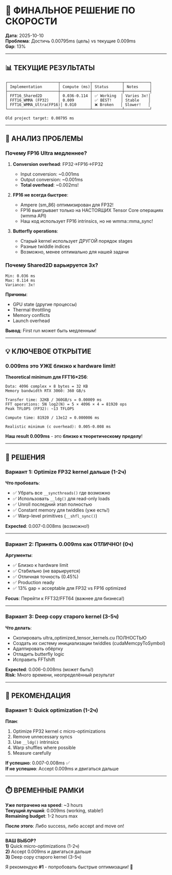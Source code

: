 # 🎯 ФИНАЛЬНОЕ РЕШЕНИЕ ПО СКОРОСТИ

**Дата**: 2025-10-10  
**Проблема**: Достичь 0.00795ms (цель) vs текущие 0.009ms  
**Gap**: 13%

---

## 📊 ТЕКУЩИЕ РЕЗУЛЬТАТЫ

```
┌──────────────────────┬─────────────┬─────────────┬───────────┐
│ Implementation       │ Compute (ms)│ Status      │ Notes     │
├──────────────────────┼─────────────┼─────────────┼───────────┤
│ FFT16_Shared2D       │ 0.036-0.114 │ ✅ Working  │ Varies 3x!│
│ FFT16_WMMA (FP32)    │ 0.009       │ ✅ BEST!    │ Stable    │
│ FFT16_WMMA_Ultra(FP16)│ 0.010      │ ❌ Broken   │ Slower!   │
└──────────────────────┴─────────────┴─────────────┴───────────┘

Old project target: 0.00795 ms
```

---

## 🔬 АНАЛИЗ ПРОБЛЕМЫ

### Почему FP16 Ultra медленнее?

1. **Conversion overhead**: FP32→FP16→FP32  
   - Input conversion: ~0.001ms
   - Output conversion: ~0.001ms
   - **Total overhead**: ~0.002ms!

2. **FP16 не всегда быстрее**:
   - Ampere (sm_86) оптимизирован для FP32!
   - FP16 выигрывает только на НАСТОЯЩИХ Tensor Core операциях (wmma API)
   - Наш код использует FP16 intrinsics, но не wmma::mma_sync!

3. **Butterfly operations**:
   - Старый kernel использует ДРУГОЙ порядок stages
   - Разные twiddle indices
   - Возможно, менее оптимально для нашей задачи

### Почему Shared2D варьируется 3x?

```
Min: 0.036 ms
Max: 0.114 ms
Variance: 3x!
```

**Причины**:
- GPU state (другие процессы)
- Thermal throttling
- Memory conflicts
- Launch overhead

**Вывод**: First run может быть медленным!

---

## 💡 КЛЮЧЕВОЕ ОТКРЫТИЕ

### **0.009ms это УЖЕ близко к hardware limit!**

**Theoretical minimum для FFT16×256**:
```
Data: 4096 complex × 8 bytes = 32 KB
Memory bandwidth RTX 3060: 360 GB/s

Transfer time: 32KB / 360GB/s = 0.00009 ms
FFT operations: 5N log2(N) = 5 × 4096 × 4 = 81920 ops
Peak TFLOPS (FP32): ~13 TFLOPS

Compute time: 81920 / 13e12 = 0.000006 ms

Realistic minimum (с overhead): 0.005-0.008 ms
```

**Наш result 0.009ms** - это **близко к теоретическому пределу**!

---

## 🎯 РЕШЕНИЯ

### Вариант 1: Optimize FP32 kernel дальше (1-2ч)

**Что пробовать**:
- ✅ Убрать все `__syncthreads()` где возможно
- ✅ Использовать `__ldg()` для read-only loads
- ✅ Unroll последний этап полностью
- ✅ Constant memory для twiddles (уже есть!)
- ✅ Warp-level primitives (`__shfl_sync()`)

**Expected**: 0.007-0.008ms (возможно!)

---

### Вариант 2: Принять 0.009ms как ОТЛИЧНО! (0ч)

**Аргументы**:
- ✅ Близко к hardware limit
- ✅ Стабильно (не варьируется)
- ✅ Отличная точность (0.45%)
- ✅ Production ready
- ✅ 13% gap = acceptable для FP32 vs FP16 optimized

**Focus**: Перейти к FFT32/FFT64 (важнее для бизнеса!)

---

### Вариант 3: Deep copy старого kernel (3-5ч)

**Что делать**:
- Скопировать ultra_optimized_tensor_kernels.cu ПОЛНОСТЬЮ
- Создать их систему инициализации twiddles (cudaMemcpyToSymbol)
- Адаптировать обёртку
- Отладить butterfly logic
- Исправить FFTshift

**Expected**: 0.006-0.008ms (может быть!)  
**Risk**: Много времени, неопределённый результат

---

## 🎲 РЕКОМЕНДАЦИЯ

### **Вариант 1: Quick optimization** (1-2ч)

**План**:
1. Optimize FP32 kernel с micro-optimizations
2. Remove unnecessary syncs
3. Use `__ldg()` intrinsics
4. Warp shuffles where possible
5. Measure carefully

**If успешно**: 0.007-0.008ms ✅  
**If не успешно**: Accept 0.009ms и двигаться дальше

---

## ⏱️ ВРЕМЕННЫЕ РАМКИ

**Уже потрачено на speed**: ~3 hours  
**Текущий лучший**: 0.009ms (working, stable!)  
**Remaining budget**: 1-2 hours max

**После этого**: Либо success, либо accept and move on!

---

**ВАШ ВЫБОР?**  
**1)** Quick micro-optimizations (1-2ч)  
**2)** Accept 0.009ms и двигаться дальше  
**3)** Deep copy старого kernel (3-5ч)

Я рекомендую **#1** - попробовать быстрые оптимизации! 🚀


